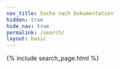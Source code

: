 ```yaml
---
nav_title: Suche nach Dokumentation
hidden: true
hide_nav: true
permalink: /search/
layout: basic
---
```



{% include search_page.html %}
